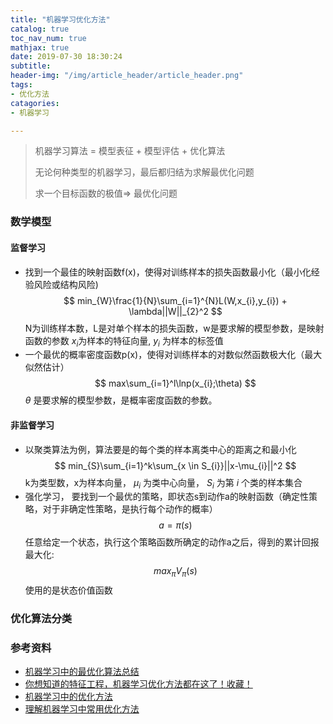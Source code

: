```yaml
---
title: "机器学习优化方法"
catalog: true
toc_nav_num: true
mathjax: true
date: 2019-07-30 18:30:24
subtitle:
header-img: "/img/article_header/article_header.png"
tags:
- 优化方法
catagories:
- 机器学习

---
```


> 机器学习算法 = 模型表征 + 模型评估 + 优化算法
>
> 无论何种类型的机器学习，最后都归结为求解最优化问题
>
> 求一个目标函数的极值=> 最优化问题


### 数学模型
#### 监督学习
* 找到一个最佳的映射函数f(x)，使得对训练样本的损失函数最小化（最小化经验风险或结构风险)
  $$
  min_{W}\frac{1}{N}\sum_{i=1}^{N}L(W,x_{i},y_{i}) + \lambda||W||_{2}^2
  $$
  N为训练样本数，L是对单个样本的损失函数，w是要求解的模型参数，是映射函数的参数 $x_{i}$为样本的特征向量, $y_{i}$ 为样本的标签值
* 一个最优的概率密度函数p(x)，使得对训练样本的对数似然函数极大化（最大似然估计）
  $$
  max\sum_{i=1}^l\lnp(x_{i};\theta)
  $$
  $\theta$ 是要求解的模型参数，是概率密度函数的参数。
#### 非监督学习
* 以聚类算法为例，算法要是的每个类的样本离类中心的距离之和最小化
  $$
    min_{S}\sum_{i=1}^k\sum_{x \in S_{i}}||x-\mu_{i}||^2
  $$
  k为类型数，x为样本向量， $\mu_{i}$ 为类中心向量， $S_{i}$ 为第 $i$ 个类的样本集合
* 强化学习， 要找到一个最优的策略，即状态s到动作a的映射函数（确定性策略，对于非确定性策略，是执行每个动作的概率）
  $$
    a=\pi(s)
  $$
  任意给定一个状态，执行这个策略函数所确定的动作a之后，得到的累计回报最大化:
  $$
    max_{\pi}V_{\pi}(s)
  $$
  使用的是状态价值函数
### 优化算法分类






### 参考资料
* [机器学习中的最优化算法总结](https://zhuanlan.zhihu.com/p/42689565)
* [你想知道的特征工程，机器学习优化方法都在这了！收藏！](https://juejin.im/post/*5d3bb3c5e51d455d6d53591d#heading-7)
* [机器学习中的优化方法](https://zhuanlan.zhihu.com/p/36196698)
* [理解机器学习中常用优化方法](http://oath2yangmen.online/2018/01/29/%E7%90%86%E8%A7%A3%E6%9C%BA%E5%99%A8%E5%AD%A6%E4%B9%A0%E4%B8%AD%E5%B8%B8%E7%94%A8%E4%BC%98%E5%8C%96%E6%96%B9%E6%B3%95/)